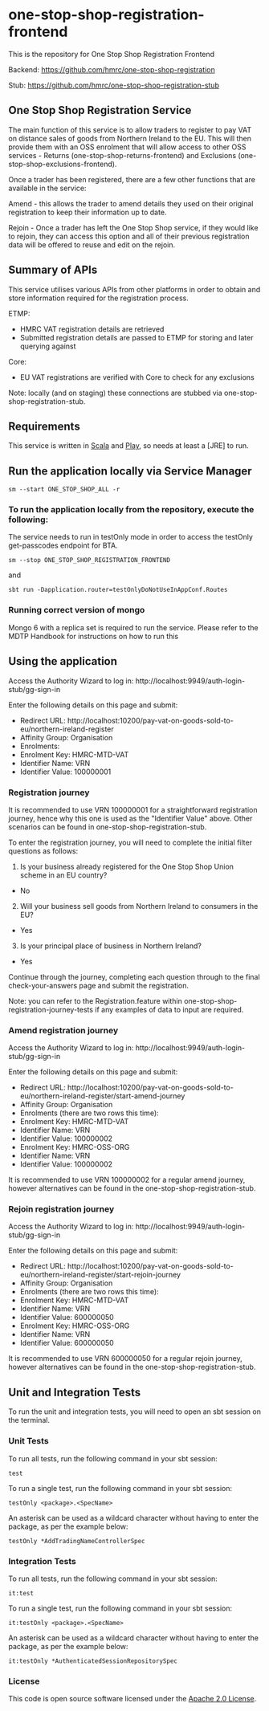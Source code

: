 
# one-stop-shop-registration-frontend

This is the repository for One Stop Shop Registration Frontend

Backend: https://github.com/hmrc/one-stop-shop-registration

Stub: https://github.com/hmrc/one-stop-shop-registration-stub

One Stop Shop Registration Service
------------

The main function of this service is to allow traders to register to pay VAT on distance sales of goods from 
Northern Ireland to the EU. This will then provide them with an OSS enrolment that will allow access to other 
OSS services - Returns (one-stop-shop-returns-frontend) and Exclusions (one-stop-shop-exclusions-frontend).

Once a trader has been registered, there are a few other functions that are available in the service:

Amend - this allows the trader to amend details they used on their original registration to keep
their information up to date.

Rejoin - Once a trader has left the One Stop Shop service, if they would like to rejoin, they can access this
option and all of their previous registration data will be offered to reuse and edit on the rejoin.

Summary of APIs
------------

This service utilises various APIs from other platforms in order to obtain and store information required for the 
registration process.

ETMP:
- HMRC VAT registration details are retrieved
- Submitted registration details are passed to ETMP for storing and later querying against

Core:
- EU VAT registrations are verified with Core to check for any exclusions

Note: locally (and on staging) these connections are stubbed via one-stop-shop-registration-stub.

Requirements
------------

This service is written in [Scala](http://www.scala-lang.org/) and [Play](http://playframework.com/), so needs at least a [JRE] to run.

## Run the application locally via Service Manager

```
sm --start ONE_STOP_SHOP_ALL -r
```

### To run the application locally from the repository, execute the following:

The service needs to run in testOnly mode in order to access the testOnly get-passcodes endpoint for BTA.
```
sm --stop ONE_STOP_SHOP_REGISTRATION_FRONTEND
```
and 
```
sbt run -Dapplication.router=testOnlyDoNotUseInAppConf.Routes
```

### Running correct version of mongo
Mongo 6 with a replica set is required to run the service. Please refer to the MDTP Handbook for instructions on how to run this


Using the application
------------

Access the Authority Wizard to log in:
http://localhost:9949/auth-login-stub/gg-sign-in

Enter the following details on this page and submit:
- Redirect URL: http://localhost:10200/pay-vat-on-goods-sold-to-eu/northern-ireland-register
- Affinity Group: Organisation
- Enrolments:
- Enrolment Key: HMRC-MTD-VAT
- Identifier Name: VRN
- Identifier Value: 100000001

### Registration journey

It is recommended to use VRN 100000001 for a straightforward registration journey, hence why this one is used as
the "Identifier Value" above. Other scenarios can be found in one-stop-shop-registration-stub.

To enter the registration journey, you will need to complete the initial filter questions as follows:
1. Is your business already registered for the One Stop Shop Union scheme in an EU country? 
- No
2. Will your business sell goods from Northern Ireland to consumers in the EU?
- Yes
3. Is your principal place of business in Northern Ireland?
- Yes

Continue through the journey, completing each question through to the final check-your-answers page and submit the 
registration. 

Note: you can refer to the Registration.feature within one-stop-shop-registration-journey-tests if any examples of data 
to input are required.

### Amend registration journey

Access the Authority Wizard to log in:
http://localhost:9949/auth-login-stub/gg-sign-in

Enter the following details on this page and submit:
- Redirect URL: http://localhost:10200/pay-vat-on-goods-sold-to-eu/northern-ireland-register/start-amend-journey
- Affinity Group: Organisation
- Enrolments (there are two rows this time):
- Enrolment Key: HMRC-MTD-VAT
- Identifier Name: VRN
- Identifier Value: 100000002
- Enrolment Key: HMRC-OSS-ORG
- Identifier Name: VRN
- Identifier Value: 100000002

It is recommended to use VRN 100000002 for a regular amend journey, however alternatives can be found in the 
one-stop-shop-registration-stub.

### Rejoin registration journey

Access the Authority Wizard to log in:
http://localhost:9949/auth-login-stub/gg-sign-in

Enter the following details on this page and submit:
- Redirect URL: http://localhost:10200/pay-vat-on-goods-sold-to-eu/northern-ireland-register/start-rejoin-journey
- Affinity Group: Organisation
- Enrolments (there are two rows this time):
- Enrolment Key: HMRC-MTD-VAT
- Identifier Name: VRN
- Identifier Value: 600000050
- Enrolment Key: HMRC-OSS-ORG
- Identifier Name: VRN
- Identifier Value: 600000050

It is recommended to use VRN 600000050 for a regular rejoin journey, however alternatives can be found in the
one-stop-shop-registration-stub.


Unit and Integration Tests
------------

To run the unit and integration tests, you will need to open an sbt session on the terminal.

### Unit Tests

To run all tests, run the following command in your sbt session:
```
test
```

To run a single test, run the following command in your sbt session:
```
testOnly <package>.<SpecName>
```

An asterisk can be used as a wildcard character without having to enter the package, as per the example below:
```
testOnly *AddTradingNameControllerSpec
```

### Integration Tests

To run all tests, run the following command in your sbt session:
```
it:test
```

To run a single test, run the following command in your sbt session:
```
it:testOnly <package>.<SpecName>
```

An asterisk can be used as a wildcard character without having to enter the package, as per the example below:
```
it:testOnly *AuthenticatedSessionRepositorySpec
```

### License

This code is open source software licensed under the [Apache 2.0 License]("http://www.apache.org/licenses/LICENSE-2.0.html").

